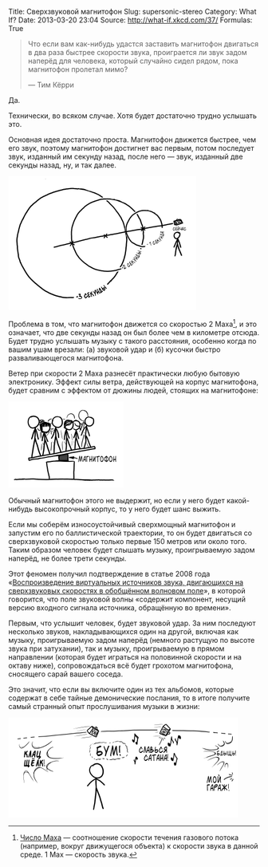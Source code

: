 Title: Сверхзвуковой магнитофон
Slug: supersonic-stereo
Category: What If?
Date: 2013-03-20 23:04
Source: http://what-if.xkcd.com/37/
Formulas: True

> Что если вам как-нибудь удастся заставить магнитофон двигаться в два раза быстрее скорости звука, проиграется ли звук задом наперёд для человека, который случайно сидел рядом, пока магнитофон пролетал мимо?
> 
> — Тим Кёрри

Да.

Технически, во всяком случае. Хотя будет достаточно трудно услышать это.

Основная идея достаточно проста. Магнитофон движется быстрее, чем его звук, поэтому магнитофон достигнет вас первым, потом последует звук, изданный им секунду назад, после него — звук, изданный две секунды назад, ну, и так далее.

![](/uploads/037-supersonic-stereo/stereo_waves_ru.png "Конус, образованный гранями накладывающихся друг на друга кругов ударной волны, расходящихся во все стороны, вызывает звуковой удар по достижении земной поверхности.")

Проблема в том, что магнитофон движется со скоростью 2 Маха[^1], и это означает, что две секунды назад он был более чем в километре отсюда. Будет трудно услышать музыку с такого расстояния, особенно когда по вашим ушам врезали: (а) звуковой удар и (б) кусочки быстро разваливающегося магнитофона.

Ветер при скорости 2 Маха разнесёт практически любую бытовую электронику. Эффект силы ветра, действующей на корпус магнитофона, будет сравним с эффектом от дюжины людей, стоящих на магнитофоне:

![](/uploads/037-supersonic-stereo/stereo_standing_ru.png "Это энергетика большинства моих вечеринок.")

Обычный магнитофон этого не выдержит, но если у него будет какой-нибудь высокопрочный корпус, то у него будет шанс выжить.

Если мы соберём износоустойчивый сверхмощный магнитофон и запустим его по баллистической траектории, то он будет двигаться со сверхзвуковой скоростью только первые 150 метров или около того. Таким образом человек будет слышать музыку, проигрываемую задом наперёд, не более трети секунды.

Этот феномен получил подтверждение в статье 2008 года «[Воспроизведение виртуальных источников звука, двигающихся на сверхзвуковых скоростях в обобщённом волновом поле](http://www.researchgate.net/publication/230702229_Reproduction_of_Virtual_Sound_Sources_Moving_at_Supersonic_Speeds_in_Wave_Field_Synthesis)», в которой говорится, что поле звуковой волны «содержит компонент, несущий версию входного сигнала источника, обращённую во времени».

Первым, что услышит человек, будет звуковой удар. За ним последуют несколько звуков, накладывающихся один на другой, включая как музыку, проигрываемую задом наперёд (немного растущую по высоте звука при затухании), так и музыку, проигрываемую в прямом направлении (которая будет играться на половинной скорости и на октаву ниже), сопровождаться всё будет грохотом магнитофона, сносящего сарай вашего соседа.

Это значит, что если вы включите один из тех альбомов, которые содержат в себе тайные демонические послания, то в итоге получите самый странный опыт прослушивания музыки в жизни:

![](/uploads/037-supersonic-stereo/stereo_message_ru.png "Моя капуста!")

[^1]: [Число Маха](http://ru.wikipedia.org/wiki/Число_Маха) — соотношение скорости течения газового потока (например, вокруг движущегося объекта) к скорости звука в данной среде. 1 Мах — скорость звука.
